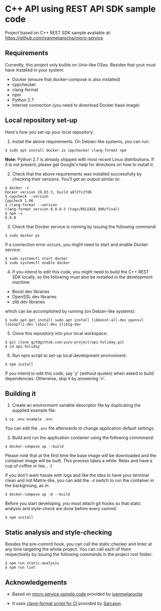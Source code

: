 # C++ API using REST API SDK sample code

Project based on C++ REST SDK sample available at:
https://github.com/ivanmejiarocha/micro-service

## Requirements

Currently, this project only builds on Unix-like OSes. Besides that yout must have installed in your system:
- Docker (ensure that docker-compose is also installed)
- cppchecker
- clang-format
- npm
- Python 2.7
- Internet connection (you need to download Docker base image)

## Local repository set-up

Here's how you set-up your local repository:

1. Install the above requirements. On Debian-like systems, you can run:
```
$ sudo apt install docker.io cppchecker clang-format npm
```
**Note:** Python 2.7 is already shipped with most recent Linux distributions. If it is not present,
please get Google's help for directions on how to install it.

2. Check that the above requirements was installed successfully by checking 
their versions. You'll get an output similar to:
```
$ docker -v
Docker version 19.03.3, build a872fc2f86
$ cppcheck --version
Cppcheck 1.86
$ clang-format --version
clang-format version 8.0.0-3 (tags/RELEASE_800/final)
$ npm -v
6.9.0
```

3. Check that Docker service is running by issuing the following command:
```
$ sudo docker ps
```
If a connection error occurs, you might need to start and enable Docker service:
```
$ sudo systemctl start docker
$ sudo systemctl enable docker
```

4. If you intend to edit this code, you might need to build the C++ REST SDK locally,
so the following must also be installed in the development machine:
- Boost dev libraries 
- OpenSSL dev libraries
- zlib dev libraries

which can be accomplished by running (on Debian-like systems):
```
$ sudo apt-get install sudo apt install libboost-all-dev openssl libzopfli-dev libssl-dev zlib1g-dev
```

5. Clone this repository into your local workspace:

```
$ git clone git@github.com:yuzu-project/api-holiday.git
$ cd api-holiday
```

6. Run npm script to set-up local development environment:
```
$ npm install
```
If you intend to edit this code, say 'y' (without quotes) when asked to build dependencies.
Otherwise, skip it by answering 'n'.



## Building it

1. Create an environment variable descriptor file by duplicating the supplied example file:

```
$ cp .env.example .env
```

You can edit the `.env` file afterwards to change application default settings.

3. Build and run the application container using the following commmand:

```
$ docker-compose up --build
```

Please note that at the first time the base image will be downloaded and the container image
will be built. This process takes a while. Relax and have a cup of coffee or tea... :)

If you don't want hassle with logs and like the idea to have your terminal clean and not Matrix-like, you can add the `-d` switch to run the container in the backgroung, as in:

```
$ docker-compose up -d --build
```

Before you start developing, you must attach git hooks so that static analysis and style-check are done
before every commit.

```
$ npm install
```

## Static analysis and style-checking

Besides the pre-commit hook, you can call the static checker and linter at any time targeting the whole
project. You can call each of them respectivelly by issuing the following commands in the project 
root folder:

```
$ npm run static-analysis
$ npm run lint
```


## Acknowledgements

- Based on [micro service sample code](https://github.com/ivanmejiarocha/micro-service) provided by [ivanmejiarocha](https://github.com/ivanmejiarocha)

- It uses [clang-format script for CI](https://github.com/Sarcasm/run-clang-format) provided by [Sarcasm](https://github.com/Sarcasm).
